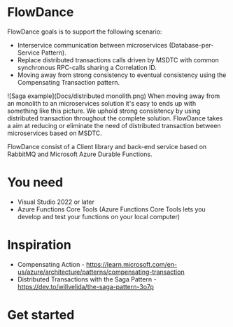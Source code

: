 # FlowDance
FlowDance goals is to support the following scenario:
- Interservice communication between microservices (Database-per-Service Pattern).
- Replace distributed transactions calls driven by MSDTC with common synchronous RPC-calls sharing a Correlation ID.
- Moving away from strong consistency to eventual consistency using the Compensating Transaction pattern.      

![Saga example](Docs/distributed monolith.png)
When moving away from an monolith to an microservices solution it's easy to ends up with something like this picture.
We uphold strong consistency by using distributed transaction throughout the complete solution.
FlowDance takes a aim at reducing or eliminate the need of distributed transaction between microservices based on MSDTC.

FlowDance consist of a Client library and back-end service based on RabbitMQ and Microsoft Azure Durable Functions.

# You need
* Visual Studio 2022 or later
* Azure Functions Core Tools (Azure Functions Core Tools lets you develop and test your functions on your local computer)
 

# Inspiration
* Compensating Action - https://learn.microsoft.com/en-us/azure/architecture/patterns/compensating-transaction
* Distributed Transactions with the Saga Pattern - https://dev.to/willvelida/the-saga-pattern-3o7p

# Get started
